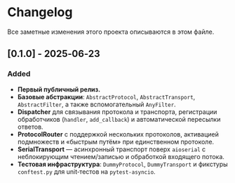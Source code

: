 # Changelog

Все заметные изменения этого проекта описываются в этом файле.

## \[0.1.0] - 2025‑06‑23

### Added

* **Первый публичный релиз.**
* **Базовые абстракции**: `AbstractProtocol`, `AbstractTransport`, `AbstractFilter`, а также вспомогательный `AnyFilter`.
* **Dispatcher** для связывания протокола и транспорта, регистрации обработчиков (`handler`, `add_callback`) и автоматической пересылки ответов.
* **ProtocolRouter** с поддержкой нескольких протоколов, активацией подмножеств и «быстрым путём» при единственном протоколе.
* **SerialTransport** — асинхронный транспорт поверх `aioserial` с неблокирующим чтением/записью и обработкой входящего потока.
* **Тестовая инфраструктура**: `DummyProtocol`, `DummyTransport` и фикстуры `conftest.py` для unit‑тестов на `pytest‑asyncio`.

